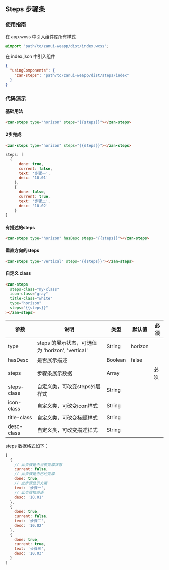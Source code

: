 ## Steps 步骤条

### 使用指南
在 app.wxss 中引入组件库所有样式
```css
@import "path/to/zanui-weapp/dist/index.wxss";
```

在 index.json 中引入组件
```json
{
  "usingComponents": {
    "zan-steps": "path/to/zanui-weapp/dist/steps/index"
  }
}
```

### 代码演示

#### 基础用法

```html
<zan-steps type="horizon" steps="{{steps}}"></zan-steps>
```

#### 2步完成

```html
<zan-steps type="horizon" steps="{{steps}}"></zan-steps>
```

```js
steps: [
  {
      done: true,
      current: false,
      text: '步骤一',
      desc: '10.01'
    },
    {
      done: false,
      current: true,
      text: '步骤二',
      desc: '10.02'
    }
]
```

#### 有描述的steps

```html
<zan-steps type="horizon" hasDesc steps="{{steps}}"></zan-steps>
```

#### 垂直方向的steps

```html
<zan-steps type="vertical" steps="{{steps}}"></zan-steps>
```

#### 自定义 class

```html
<zan-steps
  steps-class="my-class"
  icon-class="gray"
  title-class="white"
  type="horizon"
  steps="{{steps}}"
></zan-steps>
```



| 参数       | 说明      | 类型       | 默认值       | 必须      |
|-----------|-----------|-----------|-------------|-------------|
| type | steps 的展示状态，可选值为 'horizon', 'vertical' | String | horizon | |
| hasDesc | 是否展示描述 | Boolean  | false | |
| steps | 步骤条展示数据 | Array  |  | 必须 |
| steps-class | 自定义类，可改变steps外层样式 | String  | | |
| icon-class | 自定义类，可改变icon样式 | String  | | |
| title-class | 自定义类，可改变标题样式 | String  | | |
| desc-class | 自定义类，可改变描述样式 | String  | | |

steps 数据格式如下：
```js
[
  {
    // 此步骤是否当前完成状态
    current: false,
    // 此步骤是否已经完成
    done: true,
    // 此步骤显示文案
    text: '步骤一',
    // 此步骤描述语
    desc: '10.01'
  },
  {
    done: true,
    current: false,
    text: '步骤二',
    desc: '10.02'
  },
  {
    done: true,
    current: true,
    text: '步骤三',
    desc: '10.03'
  }
]
```
